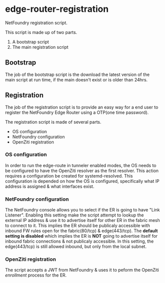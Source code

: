 # edge-router-registration

NetFoundry registration script.

This script is made up of two parts.  

1. A bootstrap script
1. The main registration script

## Bootstrap

The job of the bootstrap script is the download the latest version of the main script at run time, if the main doesn't exist or is older than 24hrs.


## Registration

The job of the registration script is to provide an easy way for a end user to register the NetFoundry Edge Router using a OTP(one time password).

The registration script is made of several parts.

* OS configuration
* NetFoundry configuration
* OpenZiti registration


### OS configuration

In order to run the edge-route in tunneler enabled modes, the OS needs to be configured to have the OpenZiti resolver as the first resolver.  This action requires a configuration be created for systemd-resolved. This configuration is depended on how the OS is configured, specifically what IP address is assigned & what interfaces exist.

### NetFoundry configuration

The NetFoundry console allows you to select if the ER is going to have "Link Listener".  Enabling this setting make the script attempt to lookup the external IP address & use it to advertise itself for other ER in the fabric mesh to connect to it.  This implies the ER should be publicaly accessible with inbound FW rules open for the fabric(80/tcp) & edge(443/tcp). The **default setting is disabled** which implies the ER is **NOT** going to advertise itself for inbound fabric connections & not publicaly accessible.  In this setting, the edge(443/tcp) is still allowed inbound, but only from the local subnet.

### OpenZiti registration

  The script accepts a JWT from NetFoundry & uses it to peform the OpenZiti *enrollment* process for the ER.